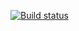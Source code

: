 [![Build status](https://ci.appveyor.com/api/projects/status/4cfynxbwj7lb6a3g?svg=true)](https://ci.appveyor.com/project/arbprog/ahj-forms-popover)